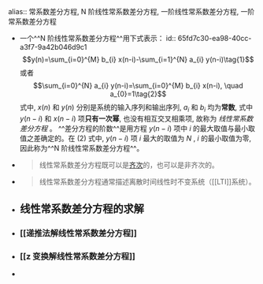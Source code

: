 alias:: 常系数差分方程, N 阶线性常系数差分方程, 一阶线性常系数差分方程, 一阶常系数差分方程

- 一个^^N 阶线性常系数差分方程^^用下式表示：
  id:: 65fd7c30-ea98-40cc-a3f7-9a42b046d9c1
  $$y(n)=\sum_{i=0}^{M} b_{i} x(n-i)-\sum_{i=1}^{N} a_{i} y(n-i)\tag{1}$$
  或者
  $$\sum_{i=0}^{N} a_{i} y(n-i)=\sum_{i=0}^{M} b_{i} x(n-i), \quad a_{0}=1\tag{2}$$
  式中,  $x(n)$  和  $y(n)$  分别是系统的输入序列和输出序列,  $a_{i}$  和  $b_{i}$  均为**常数**, 式中  $y(n-i)$  和  $x(n-i)$  项**只有一次幂**, 也没有相互交叉相乘项, 故称为 *线性常系数差分方程* 。
  ^^差分方程的阶数^^是用方程  $y(n-i)$  项中  $i$  的最大取值与最小取值之差确定的。在 $(2)$ 式中,  $y(n-i)$ 项  $i$  最大的取值为  $N$ ,  $i$  的最小取值为零, 因此称为^^N 阶线性常系数差分方程^^。
- > 线性常系数差分方程既可以是[齐次]([[齐次线性差分方程]])的，也可以是非齐次的。
- > 线性常系数差分方程通常描述离散时间线性时不变系统（[[LTI]]系统）。
- ## 线性常系数差分方程的求解
- ### [[递推法解线性常系数差分方程]]
- ### [[z 变换解线性常系数差分方程]]
-